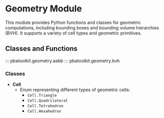 # Geometry Module

This module provides Python functions and classes for geometric computations, including bounding boxes and bounding volume hierarchies (BVH). It supports a variety of cell types and geometric primitives.

## Classes and Functions

::: pbatoolkit.geometry.aabb
::: pbatoolkit.geometry.bvh

### Classes

- **Cell**
  - Enum representing different types of geometric cells:
    - `Cell.Triangle`
    - `Cell.Quadrilateral`
    - `Cell.Tetrahedron`
    - `Cell.Hexahedron`